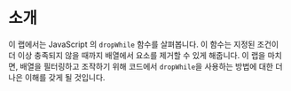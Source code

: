 # 소개

이 랩에서는 JavaScript 의 `dropWhile` 함수를 살펴봅니다. 이 함수는 지정된 조건이 더 이상 충족되지 않을 때까지 배열에서 요소를 제거할 수 있게 해줍니다. 이 랩을 마치면, 배열을 필터링하고 조작하기 위해 코드에서 `dropWhile`을 사용하는 방법에 대한 더 나은 이해를 갖게 될 것입니다.
